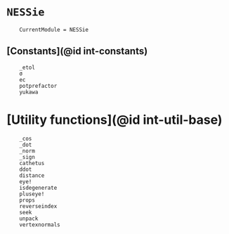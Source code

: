 # `NESSie`
```@meta
    CurrentModule = NESSie
```

## [Constants](@id int-constants)
```@docs
    _etol
    σ
    ec
    potprefactor
    yukawa
```

# [Utility functions](@id int-util-base)
```@docs
    _cos
    _dot
    _norm
    _sign
    cathetus
    ddot
    distance
    eye!
    isdegenerate
    pluseye!
    props
    reverseindex
    seek
    unpack
    vertexnormals
```
